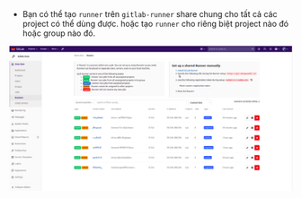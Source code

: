 ##
- Bạn có thể tạo `runner` trên `gitlab-runner` share chung cho tất cả các project có thể dùng được. hoặc tạo `runner` cho riêng biệt  project nào đó hoặc group nào đó.

![runner-admin](../../images/runner1.png)

